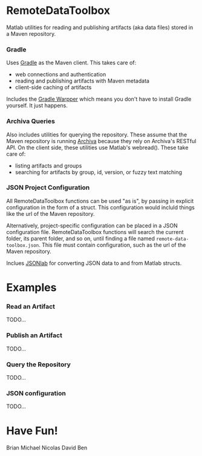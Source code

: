 # RemoteDataToolbox
Matlab utilities for reading and publishing artifacts (aka data files) stored in a Maven repository.

### Gradle
Uses [Gradle](http://gradle.org/) as the Maven client.  This takes care of:
 * web connections and authentication
 * reading and publishing artifacts with Maven metadata
 * client-side caching of artifacts

Includes the [Gradle Warpper](https://docs.gradle.org/current/userguide/gradle_wrapper.html) which means you don't have to install Gradle yourself.  It just happens.

### Archiva Queries
Also includes utilities for querying the repository.  These assume that the Maven repository is running [Archiva](https://archiva.apache.org/index.cgi) because they rely on Archiva's RESTful API.  On the client side, these utilities use Matlab's webread().  These take care of:
 * listing artifacts and groups
 * searching for artifacts by group, id, version, or fuzzy text matching

### JSON Project Configuration
All RemoteDataToolbox functions can be used "as is", by passing in explicit configuration in the form of a struct.  This configuration would incluld things like the url of the Maven repository.

Alternatively, project-specific configuration can be placed in a JSON configuration file.  RemoteDataToolbox functions will search the current folder, its parent folder, and so on, until finding a file named `remote-data-toolbox.json`.  This file must contain configuration, such as the url of the Maven repository.

Inclues [JSONlab](http://www.mathworks.com/matlabcentral/fileexchange/33381-jsonlab--a-toolbox-to-encode-decode-json-files-in-matlab-octave) for converting JSON data to and from Matlab structs.

# Examples

### Read an Artifact
TODO...

### Publish an Artifact
TODO...

### Query the Repository
TODO...

### JSON configuration
TODO...

# Have Fun!
Brian
Michael
Nicolas
David
Ben
